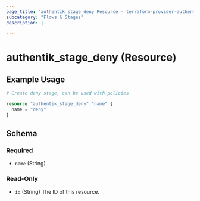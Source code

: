 ```yaml
---
page_title: "authentik_stage_deny Resource - terraform-provider-authentik"
subcategory: "Flows & Stages"
description: |-
  
---
```


# authentik_stage_deny (Resource)




## Example Usage

```terraform
# Create deny stage, can be used with policies

resource "authentik_stage_deny" "name" {
  name = "deny"
}
```

<!-- schema generated by tfplugindocs -->
## Schema

### Required

- `name` (String)

### Read-Only

- `id` (String) The ID of this resource.
